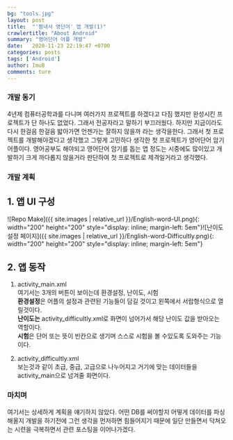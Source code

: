 ```yaml
---
bg: "tools.jpg"
layout: post
title:  "'짬내서 영단어' 앱 개발(1)"
crawlertitle: "About Android"
summary: "영어단어 어플 개발"
date:   2020-11-23 22:19:47 +0700
categories: posts
tags: ['Android']
author: ImuB
comments: ture
---
```

### 개발 동기

4년제 컴퓨터공학과를 다니며 여러가지 프로젝트를 하겠다고 다짐 했지만 완성시킨 프로젝트가 단 하나도 없었다. 그래서 전공자라고 말하기 부끄러웠다. 하지만 지금이라도 다시 한걸음 한걸음 밟아가면 언젠가는 잘하지 않을까 라는 생각을한다. 그래서 첫 프로젝트를 개발해야겠다고 생각했고   그렇게 고민하다 생각한 첫 프로젝트가 영어단어 암기 어플이다. 영어공부도 해야되고 영어단어 암기를 돕는 앱 정도는 시중에도 많이있고 개발하기 크게 까다롭지 않을거라 판단하여 첫 프로젝트로 제격일거라고 생각했다.

### 개발 계획

## 1. 앱 UI 구성
![Repo Make]({{ site.images | relative_url }}/English-word-UI.png){: width="200" height="200" style="display: inline; margin-left: 5em"}![난이도 설정 페이지]({{ site.images | relative_url }}/English-word-Difficultly.png){: width="200" height="200" style="display: inline; margin-left: 5em"}

## 2. 앱 동작

1. activity_main.xml   
여기서는 3개의 버튼이 보이는데 환경설정, 난이도, 시험   
**환경설정**은 어플의 설정과 관련된 기능들이 담길 것이고 왼쪽에서 서랍형식으로 열릴것이다.   
**난이도는** activity_difficultly.xml로 화면이 넘어가서 해당 난이도 값을 받아오는 역할이다.   
**시험**은 단어 또는 뜻이 빈칸으로 생기며 스스로 시험을 볼 수있도록 도와주는 기능이다.

2. activity_difficultly.xml    
보는것과 같이 초급, 중급, 고급으로 나누어지고 거기에 맞는 데이터들을 activity_main으로 넘겨줄 화면이다.

### 마치며

여기서는 상세하게 계획을 얘기하지 않았다. 어떤 DB를 써야할지 어떻게 데이터를 파싱해올지 개발을 하기전에 그런 생각을 먼저하면 힘들어지기 때문에 일단 만들면서 닥쳐오는 시련을 극복하면서 관련 포스팅을 이어나가겠다.
